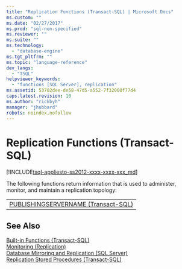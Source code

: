 ```yaml
---
title: "Replication Functions (Transact-SQL) | Microsoft Docs"
ms.custom: ""
ms.date: "02/27/2017"
ms.prod: "sql-non-specified"
ms.reviewer: ""
ms.suite: ""
ms.technology: 
  - "database-engine"
ms.tgt_pltfrm: ""
ms.topic: "language-reference"
dev_langs: 
  - "TSQL"
helpviewer_keywords: 
  - "functions [SQL Server], replication"
ms.assetid: 53702dee-de58-47d5-a552-7f32000f77d4
caps.latest.revision: 10
ms.author: "rickbyh"
manager: "jhubbard"
robots: noindex,nofollow
---
```

# Replication Functions (Transact-SQL)
[!INCLUDE[tsql-appliesto-ss2012-xxxx-xxxx-xxx_md](../a9retired/includes/tsql-appliesto-ss2012-xxxx-xxxx-xxx-md.md)]

  The following functions return information that is used to administer, monitor, and maintain a replication topology:  
  
||  
|-|  
|[PUBLISHINGSERVERNAME &#40;Transact-SQL&#41;](../t-sql/functions/replication-functions-publishingservername.md)|  
  
## See Also  
 [Built-in Functions &#40;Transact-SQL&#41;](../Topic/Built-in%20Functions%20\(Transact-SQL\).md)   
 [Monitoring &#40;Replication&#41;](../relational-databases/replication/monitor/monitoring-replication.md)   
 [Database Mirroring and Replication &#40;SQL Server&#41;](../database-engine/database-mirroring/database-mirroring-and-replication-sql-server.md)   
 [Replication Stored Procedures &#40;Transact-SQL&#41;](../relational-databases/reference/system-stored-procedures/replication-stored-procedures-transact-sql.md)  
  
  